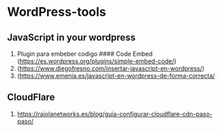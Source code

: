 # WordPress-tools
## JavaScript in your wordpress
  1. Plugin para embeber codigo  #### Code Embed (https://es.wordpress.org/plugins/simple-embed-code/)
  2. (https://www.diegofresno.com/insertar-javascript-en-wordpress/)
  3. (https://www.emenia.es/javascript-en-wordpress-de-forma-correcta/
## CloudFlare
  1. https://raiolanetworks.es/blog/guia-configurar-cloudflare-cdn-paso-paso/
